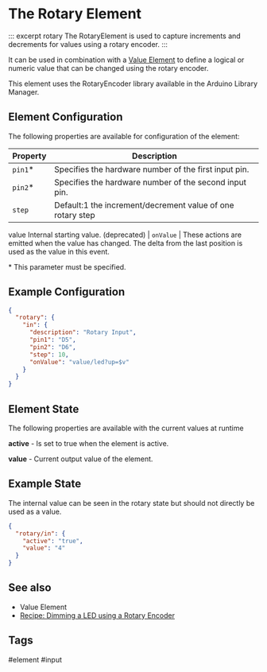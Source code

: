 # The Rotary Element

::: excerpt rotary
The RotaryElement is used to capture increments and decrements for values using a rotary encoder.
:::

It can be used in combination with a [Value Element](elements/value) to define a logical or numeric value that can be changed using the rotary encoder.

This element uses the RotaryEncoder library available in the Arduino Library Manager.

<!-- 
## Web UI for the Rotary Element

There is a dedicated card for this element available that will be used on the web server config and landing pages:

![Rotary Web UI](/elements/rotaryui.png)

See example in [value element](/elements/value).
-->


## Element Configuration

The following properties are available for configuration of the element:

| Property | Description                                                |
| -------- | ---------------------------------------------------------- |
| `pin1`*  | Specifies the hardware number of the first input pin.      |
| `pin2`*  | Specifies the hardware number of the second input pin.     |
| `step`   | Default:1 the increment/decrement value of one rotary step |
value Internal starting value. (deprecated)
| `onValue` | These actions are emitted when the value has changed. The delta from the last position is used as the value in this event.

\* This parameter must be specified.


## Example Configuration

```JSON
{
  "rotary": {
    "in": {
      "description": "Rotary Input",
      "pin1": "D5",
      "pin2": "D6",
      "step": 10,
      "onValue": "value/led?up=$v"
    }
  }
}
```


## Element State

The following properties are available with the current values at runtime

**active** - Is set to true when the element is active.

**value** - Current output value of the element.


## Example State

The internal value can be seen in the rotary state but should not directly be used as a value.

```JSON
{
  "rotary/in": {
    "active": "true",
    "value": "4"
  }
}
```


## See also

* Value Element
* [Recipe: Dimming a LED using a Rotary Encoder](/recipes/ledrotary.md) 

## Tags

#element #input